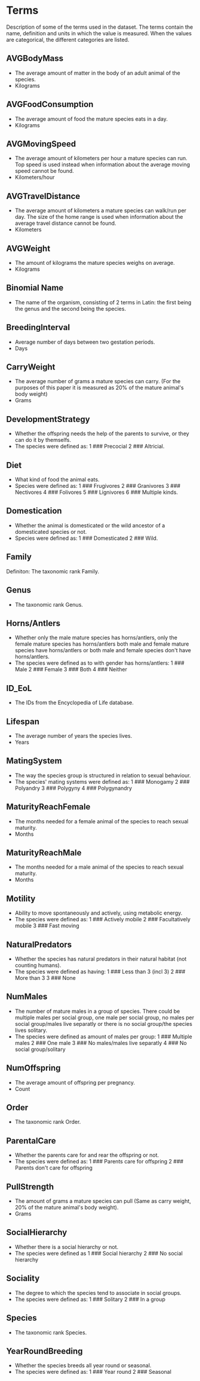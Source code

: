 # Terms
Description of some of the terms used in the dataset. The terms contain the name, definition and units in which the value is measured. When the values are categorical, the different categories are listed. 

## AVGBodyMass
- The average amount of matter in the body of an adult animal of the species.
- Kilograms

## AVGFoodConsumption
- The average amount of food the mature species eats in a day.
- Kilograms

## AVGMovingSpeed
- The average amount of kilometers per hour a mature species can run. Top speed is used instead when information about the average moving speed cannot be found.
- Kilometers/hour

## AVGTravelDistance
- The average amount of kilometers a mature species can walk/run per day. The size of the home range is used when information about the average travel distance cannot be found.
- Kilometers

## AVGWeight
- The amount of kilograms the mature species weighs on average.
- Kilograms

## Binomial Name
- The name of the organism, consisting of 2 terms in Latin: the first being the genus and the second being the species.

## BreedingInterval
- Average number of days between two gestation periods.
- Days

## CarryWeight
- The average number of grams a mature species can carry. (For the purposes of this paper it is measured as 20% of the mature animal's body weight)
- Grams 

## DevelopmentStrategy
- Whether the offspring needs the help of the parents to survive, or they can do it by themselfs. 
- The species were defined as:
1 ### Precocial
2 ### Altricial.

## Diet
- What kind of food the animal eats. 
- Species were defined as: 
1 ### Frugivores 
2 ### Granivores 
3 ### Nectivores 
4 ### Folivores 
5 ### Lignivores
6 ### Multiple kinds.

## Domestication
- Whether the animal is domesticated or the wild ancestor of a domesticated species or not. 
- Species were defined as: 
1 ### Domesticated 
2 ### Wild.

## Family
Definiton: The taxonomic rank Family.

## Genus
- The taxonomic rank Genus.

## Horns/Antlers
- Whether only the male mature species has horns/antlers, only the female mature species has horns/antlers both male and female mature species have horns/antlers or both male and female species don't have horns/antlers.
- The species were defined as to with gender has horns/antlers:
1 ### Male
2 ### Female
3 ### Both
4 ### Neither

## ID_EoL
- The IDs from the Encyclopedia of Life database.

## Lifespan
- The average number of years the species lives.
- Years

## MatingSystem
- The way the species group is structured in relation to sexual behaviour. 
- The species' mating systems were defined as:
1 ### Monogamy
2 ### Polyandry
3 ### Polygyny 
4 ### Polygynandry

## MaturityReachFemale
- The months needed for a female animal of the species to reach sexual maturity.
- Months

## MaturityReachMale
- The months needed for a male animal of the species to reach sexual maturity.
- Months

## Motility
- Ability to move spontaneously and actively, using metabolic energy. 
- The species were defined as:
1 ### Actively mobile 
2 ### Facultatively mobile
3 ### Fast moving

## NaturalPredators
- Whether the species has natural predators in their natural habitat (not counting humans). 
- The species were defined as having:
1 ### Less than 3 (incl 3) 
2 ### More than 3 
3 ### None

## NumMales
- The number of mature males in a group of species. There could be multiple males per social group, one male per social group, no males per social group/males live separatly or there is no social group/the species lives solitary.
- The species were defined as amount of males per group:
1 ### Multiple males
2 ### One male
3 ### No males/males live separatly
4 ### No social group/solitary

## NumOffspring
- The average amount of offspring per pregnancy.
- Count

## Order
- The taxonomic rank Order.

## ParentalCare
- Whether the parents care for and rear the offspring or not. 
- The species were defined as: 
1 ### Parents care for offspring 
2 ### Parents don't care for offspring

## PullStrength
- The amount of grams a mature species can pull (Same as carry weight, 20% of the mature animal's body weight).
- Grams

## SocialHierarchy
- Whether there is a social hierarchy or not. 
- The species were defined as 
1 ### Social hierarchy 
2 ### No social hierarchy

## Sociality
- The degree to which the species tend to associate in social groups. 
- The species were defined as:
1 ### Solitary 
2 ### In a group

## Species
- The taxonomic rank Species.

## YearRoundBreeding
- Whether the species breeds all year round or seasonal.
- The species were defined as:
1 ### Year round
2 ### Seasonal
